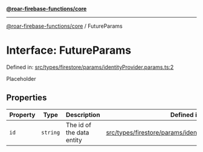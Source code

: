 [**@roar-firebase-functions/core**](../README.md)

---

[@roar-firebase-functions/core](../README.md) / FutureParams

# Interface: FutureParams

Defined in: [src/types/firestore/params/identityProvider.params.ts:2](src/src/types/firestore/params/identityProvider.params.ts#2)

Placeholder

## Properties

| Property             | Type     | Description               | Defined in                                                                                                             |
| -------------------- | -------- | ------------------------- | ---------------------------------------------------------------------------------------------------------------------- |
| <a id="id"></a> `id` | `string` | The id of the data entity | [src/types/firestore/params/identityProvider.params.ts:4](src/src/types/firestore/params/identityProvider.params.ts#4) |

